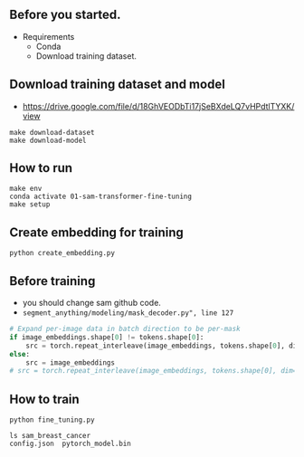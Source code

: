 ## Before you started.
- Requirements
    - Conda
    - Download training dataset.

## Download training dataset and model
- https://drive.google.com/file/d/18GhVEODbTi17jSeBXdeLQ7vHPdtlTYXK/view
```
make download-dataset
make download-model
```

## How to run
```
make env
conda activate 01-sam-transformer-fine-tuning
make setup
```

## Create embedding for training
```
python create_embedding.py
```

## Before training 
- you should change sam github code.
- `segment_anything/modeling/mask_decoder.py", line 127`
```python 
# Expand per-image data in batch direction to be per-mask
if image_embeddings.shape[0] != tokens.shape[0]: 
    src = torch.repeat_interleave(image_embeddings, tokens.shape[0], dim=0) 
else: 
    src = image_embeddings 
# src = torch.repeat_interleave(image_embeddings, tokens.shape[0], dim=0)

```

## How to train
```
python fine_tuning.py

ls sam_breast_cancer
config.json  pytorch_model.bin
```